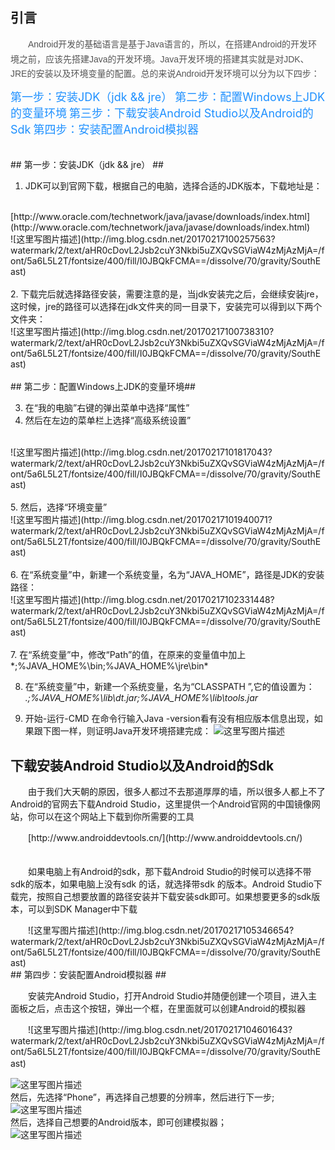## 引言 ##
<p style="margin:10px auto; padding-top:0px; padding-bottom:0px; color:rgb(85,85,85); font-family:微软雅黑,宋体,黑体,Arial; font-size:14px; line-height:23.8px">
　　Android开发的基础语言是基于Java语言的，所以，在搭建Android的开发环境之前，应该先搭建Java的开发环境。Java开发环境的搭建其实就是对JDK、JRE的安装以及环境变量的配置。总的来说Android开发环境可以分为以下四步：</p>
<font color="#1E90FF" size = 4>第一步：安装JDK（jdk  &&  jre）</font>
<font color="#1E90FF" size = 4>第二步：配置Windows上JDK的变量环境</font>
<font color="#1E90FF" size = 4>第三步：下载安装Android Studio以及Android的Sdk</font>
<font color="#1E90FF" size = 4>第四步：安装配置Android模拟器</font>
</br>
</br>
</br>
## 第一步：安装JDK（jdk  &&  jre） ##

 1. JDK可以到官网下载，根据自己的电脑，选择合适的JDK版本，下载地址是：
 </br>
 [http://www.oracle.com/technetwork/java/javase/downloads/index.html](http://www.oracle.com/technetwork/java/javase/downloads/index.html)
 </br>
 ![这里写图片描述](http://img.blog.csdn.net/20170217100257563?watermark/2/text/aHR0cDovL2Jsb2cuY3Nkbi5uZXQvSGViaW4zMjAzMjA=/font/5a6L5L2T/fontsize/400/fill/I0JBQkFCMA==/dissolve/70/gravity/SouthEast)
 </br>
 </br>
 2. 下载完后就选择路径安装，需要注意的是，当jdk安装完之后，会继续安装jre，这时候，jre的路径可以选择在jdk文件夹的同一目录下，安装完可以得到以下两个文件夹：
 </br>
 ![这里写图片描述](http://img.blog.csdn.net/20170217100738310?watermark/2/text/aHR0cDovL2Jsb2cuY3Nkbi5uZXQvSGViaW4zMjAzMjA=/font/5a6L5L2T/fontsize/400/fill/I0JBQkFCMA==/dissolve/70/gravity/SouthEast)
 </br>
 </br>
## 第二步：配置Windows上JDK的变量环境##

 3. 在“我的电脑”右键的弹出菜单中选择“属性”
 4. 然后在左边的菜单栏上选择“高级系统设置”
 </br>
 ![这里写图片描述](http://img.blog.csdn.net/20170217101817043?watermark/2/text/aHR0cDovL2Jsb2cuY3Nkbi5uZXQvSGViaW4zMjAzMjA=/font/5a6L5L2T/fontsize/400/fill/I0JBQkFCMA==/dissolve/70/gravity/SouthEast)
</br>
</br>
 5. 然后，选择“环境变量”
 </br>
 ![这里写图片描述](http://img.blog.csdn.net/20170217101940071?watermark/2/text/aHR0cDovL2Jsb2cuY3Nkbi5uZXQvSGViaW4zMjAzMjA=/font/5a6L5L2T/fontsize/400/fill/I0JBQkFCMA==/dissolve/70/gravity/SouthEast)
</br>
</br>
 6. 在“系统变量”中，新建一个系统变量，名为“JAVA_HOME”，路径是JDK的安装路径：
 </br>
 ![这里写图片描述](http://img.blog.csdn.net/20170217102331448?watermark/2/text/aHR0cDovL2Jsb2cuY3Nkbi5uZXQvSGViaW4zMjAzMjA=/font/5a6L5L2T/fontsize/400/fill/I0JBQkFCMA==/dissolve/70/gravity/SouthEast)
 </br>
 </br>
 7. 在“系统变量”中，修改“Path”的值，在原来的变量值中加上
*;%JAVA_HOME%\bin;%JAVA_HOME%\jre\bin*

 8. 在“系统变量”中，新建一个系统变量，名为“CLASSPATH ”,它的值设置为：
 *.;%JAVA_HOME%\lib\dt.jar;%JAVA_HOME%\lib\tools.jar*

 9. 开始-运行-CMD
     在命令行输入Java -version看有没有相应版本信息出现，如果跟下图一样，则证明Java开发环境搭建完成：
     ![这里写图片描述](http://img.blog.csdn.net/20170217103227687?watermark/2/text/aHR0cDovL2Jsb2cuY3Nkbi5uZXQvSGViaW4zMjAzMjA=/font/5a6L5L2T/fontsize/400/fill/I0JBQkFCMA==/dissolve/70/gravity/SouthEast)
## 下载安装Android Studio以及Android的Sdk ##
<p>
　　由于我们大天朝的原因，很多人都过不去那道厚厚的墙，所以很多人都上不了Android的官网去下载Android Studio，这里提供一个Android官网的中国镜像网站，你可以在这个网站上下载到你所需要的工具</p>
　　[http://www.androiddevtools.cn/](http://www.androiddevtools.cn/)
　　</br>
　　<p>
　　如果电脑上有Android的sdk，那下载Android Studio的时候可以选择不带sdk的版本，如果电脑上没有sdk 的话，就选择带sdk 的版本。Android Studio下载完，按照自己想要放置的路径安装并下载安装sdk即可。如果想要更多的sdk版本，可以到SDK Manager中下载</p>
　　![这里写图片描述](http://img.blog.csdn.net/20170217105346654?watermark/2/text/aHR0cDovL2Jsb2cuY3Nkbi5uZXQvSGViaW4zMjAzMjA=/font/5a6L5L2T/fontsize/400/fill/I0JBQkFCMA==/dissolve/70/gravity/SouthEast)

</br>
## 第四步：安装配置Android模拟器 ##
<p>
　　安装完Android Studio，打开Android Studio并随便创建一个项目，进入主面板之后，点击这个按钮，弹出一个框，在里面就可以创建Android的模拟器</p>
　　![这里写图片描述](http://img.blog.csdn.net/20170217104601643?watermark/2/text/aHR0cDovL2Jsb2cuY3Nkbi5uZXQvSGViaW4zMjAzMjA=/font/5a6L5L2T/fontsize/400/fill/I0JBQkFCMA==/dissolve/70/gravity/SouthEast)
　　

![这里写图片描述](http://img.blog.csdn.net/20170217104706785?watermark/2/text/aHR0cDovL2Jsb2cuY3Nkbi5uZXQvSGViaW4zMjAzMjA=/font/5a6L5L2T/fontsize/400/fill/I0JBQkFCMA==/dissolve/70/gravity/SouthEast)
</br>
然后，先选择“Phone”，再选择自己想要的分辨率，然后进行下一步;
</br>
![这里写图片描述](http://img.blog.csdn.net/20170217104856398?watermark/2/text/aHR0cDovL2Jsb2cuY3Nkbi5uZXQvSGViaW4zMjAzMjA=/font/5a6L5L2T/fontsize/400/fill/I0JBQkFCMA==/dissolve/70/gravity/SouthEast)
</br>
然后，选择自己想要的Android版本，即可创建模拟器；
</br>
![这里写图片描述](http://img.blog.csdn.net/20170217105022680?watermark/2/text/aHR0cDovL2Jsb2cuY3Nkbi5uZXQvSGViaW4zMjAzMjA=/font/5a6L5L2T/fontsize/400/fill/I0JBQkFCMA==/dissolve/70/gravity/SouthEast)
